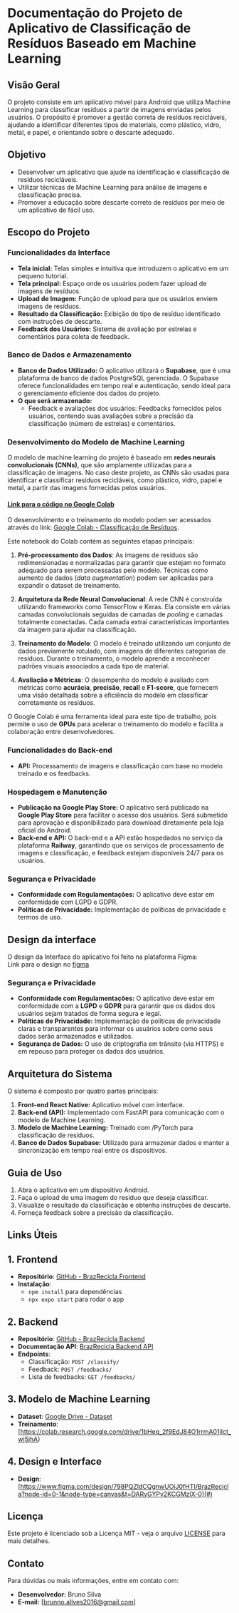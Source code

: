 # Documentação do Projeto de Aplicativo de Classificação de Resíduos Baseado em Machine Learning

## Visão Geral

O projeto consiste em um aplicativo móvel para Android que utiliza Machine Learning para classificar resíduos a partir de imagens enviadas pelos usuários. O propósito é promover a gestão correta de resíduos recicláveis, ajudando a identificar diferentes tipos de materiais, como plástico, vidro, metal, e papel, e orientando sobre o descarte adequado.

## Objetivo

- Desenvolver um aplicativo que ajude na identificação e classificação de resíduos recicláveis.
- Utilizar técnicas de Machine Learning para análise de imagens e classificação precisa.
- Promover a educação sobre descarte correto de resíduos por meio de um aplicativo de fácil uso.

## Escopo do Projeto

### Funcionalidades da Interface

- **Tela inicial:** Telas simples e intuitiva que introduzem o aplicativo em um pequeno tutorial.
- **Tela principal:** Espaço onde os usuários podem fazer upload de imagens de resíduos.
- **Upload de Imagem:** Função de upload para que os usuários enviem imagens de resíduos.
- **Resultado da Classificação:** Exibição do tipo de resíduo identificado com instruções de descarte.
- **Feedback dos Usuários:** Sistema de avaliação por estrelas e comentários para coleta de feedback.

### Banco de Dados e Armazenamento

- **Banco de Dados Utilizado:** O aplicativo utilizará o **Supabase**, que é uma plataforma de banco de dados PostgreSQL gerenciada. O Supabase oferece funcionalidades em tempo real e autenticação, sendo ideal para o gerenciamento eficiente dos dados do projeto.
- **O que será armazenado:**
  - Feedback e avaliações dos usuários: Feedbacks fornecidos pelos usuários, contendo suas avaliações sobre a precisão da classificação (número de estrelas) e comentários.

### Desenvolvimento do Modelo de Machine Learning

O modelo de machine learning do projeto é baseado em **redes neurais convolucionais (CNNs)**, que são amplamente utilizadas para a classificação de imagens. No caso deste projeto, as CNNs são usadas para identificar e classificar resíduos recicláveis, como plástico, vidro, papel e metal, a partir das imagens fornecidas pelos usuários.

#### [Link para o código no Google Colab](https://colab.research.google.com/drive/1bHeq_2f9EdJ84O1rrmA01jIct_wj5jhA?usp=sharing)
O desenvolvimento e o treinamento do modelo podem ser acessados através do link: [Google Colab - Classificação de Resíduos](https://colab.research.google.com/drive/1bHeq_2f9EdJ84O1rrmA01jIct_wj5jhA?usp=sharing).

Este notebook do Colab contém as seguintes etapas principais:

1. **Pré-processamento dos Dados**: As imagens de resíduos são redimensionadas e normalizadas para garantir que estejam no formato adequado para serem processadas pelo modelo. Técnicas como aumento de dados (_data augmentation_) podem ser aplicadas para expandir o dataset de treinamento.

2. **Arquitetura da Rede Neural Convolucional**: A rede CNN é construída utilizando frameworks como TensorFlow e Keras. Ela consiste em várias camadas convolucionais seguidas de camadas de _pooling_ e camadas totalmente conectadas. Cada camada extrai características importantes da imagem para ajudar na classificação.

3. **Treinamento do Modelo**: O modelo é treinado utilizando um conjunto de dados previamente rotulado, com imagens de diferentes categorias de resíduos. Durante o treinamento, o modelo aprende a reconhecer padrões visuais associados a cada tipo de material.

4. **Avaliação e Métricas**: O desempenho do modelo é avaliado com métricas como **acurácia**, **precisão**, **recall** e **F1-score**, que fornecem uma visão detalhada sobre a eficiência do modelo em classificar corretamente os resíduos.

O Google Colab é uma ferramenta ideal para este tipo de trabalho, pois permite o uso de **GPUs** para acelerar o treinamento do modelo e facilita a colaboração entre desenvolvedores.

### Funcionalidades do Back-end

- **API:** Processamento de imagens e classificação com base no modelo treinado e os feedbacks.

### Hospedagem e Manutenção

- **Publicação na Google Play Store:** O aplicativo será publicado na **Google Play Store** para facilitar o acesso dos usuários. Será submetido para aprovação e disponibilizado para download diretamente pela loja oficial do Android.
- **Back-end e API:** O back-end e a API estão  hospedados no serviço da plataforma **Railway**, garantindo que os serviços de processamento de imagens e classificação, e feedback estejam disponíveis 24/7 para os usuários.

### Segurança e Privacidade

- **Conformidade com Regulamentações:** O aplicativo deve estar em conformidade com LGPD e GDPR.
- **Políticas de Privacidade:** Implementação de políticas de privacidade e termos de uso.

## Design da interface 
O design da Interface do aplicativo foi feito na plataforma Figma:  
Link para o design no [figma](https://www.figma.com/design/798PQZldCQgnwUOiJ0fHTI/BrazRecicla?m=auto&t=62oyYFSBwtPdFNVs-1)

### Segurança e Privacidade

- **Conformidade com Regulamentações:** O aplicativo deve estar em conformidade com a **LGPD** e **GDPR** para garantir que os dados dos usuários sejam tratados de forma segura e legal.
- **Políticas de Privacidade:** Implementação de políticas de privacidade claras e transparentes para informar os usuários sobre como seus dados serão armazenados e utilizados.
- **Segurança de Dados:** O uso de criptografia em trânsito (via HTTPS) e em repouso para proteger os dados dos usuários.

## Arquitetura do Sistema

O sistema é composto por quatro partes principais:

1. **Front-end React Native:** Aplicativo móvel com interface.
2. **Back-end (API):** Implementado com FastAPI para comunicação com o modelo de Machine Learning.
3. **Modelo de Machine Learning:** Treinado com /PyTorch para classificação de resíduos.
4. **Banco de Dados Supabase:** Utilizado para armazenar dados e manter a sincronização em tempo real entre os dispositivos.

## Guia de Uso

1. Abra o aplicativo em um dispositivo Android.
2. Faça o upload de uma imagem do resíduo que deseja classificar.
3. Visualize o resultado da classificação e obtenha instruções de descarte.
4. Forneça feedback sobre a precisão da classificação.

## Links Úteis

## 1. Frontend
- **Repositório**: [GitHub - BrazRecicla Frontend](https://github.com/Brunosilva-data/brazrecicla-front-end.git)
- **Instalação**:
  - `npm install` para dependências
  - `npx expo start` para rodar o app

## 2. Backend
- **Repositório**: [GitHub - BrazRecicla Backend](https://github.com/Brunosilva-data/brazRecicla-back-end.git)
- **Documentação API**: [BrazRecicla Backend API](https://brazrecicla-back-end-production.up.railway.app/docs)
- **Endpoints**:
  - Classificação: `POST /classify/`
  - Feedback: `POST /feedbacks/`
  - Lista de feedbacks: `GET /feedbacks/`

## 3. Modelo de Machine Learning
- **Dataset**: [Google Drive - Dataset](https://drive.google.com/drive/folders/1QG__yWSk2lG_IsFNaR8_3wLDpVdCtUya?usp=sharing)
- **Treinamento**: [https://colab.research.google.com/drive/1bHeq_2f9EdJ84O1rrmA01jIct_wj5jhA)

## 4. Design e Interface
- **Design**: [https://www.figma.com/design/798PQZldCQgnwUOiJ0fHTI/BrazRecicla?node-id=0-1&node-type=canvas&t=DARyGYPv2KCGMzlX-0](#)


## Licença

Este projeto é licenciado sob a Licença MIT - veja o arquivo [LICENSE](LICENSE) para mais detalhes.

## Contato

Para dúvidas ou mais informações, entre em contato com:

- **Desenvolvedor:** Bruno Silva
- **E-mail:** [brunno.allves2016@gmail.com]
